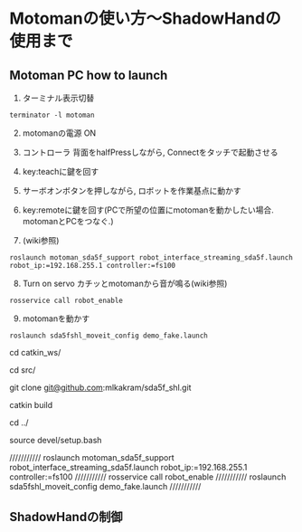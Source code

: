 # Motomanの使い方～ShadowHandの使用まで

## Motoman PC how to launch
1. ターミナル表示切替
```
terminator -l motoman
```

2. motomanの電源 ON

3. コントローラ 背面をhalfPressしながら, Connectをタッチで起動させる

4. key:teachに鍵を回す

5. サーボオンボタンを押しながら, ロボットを作業基点に動かす

6. key:remoteに鍵を回す(PCで所望の位置にmotomanを動かしたい場合. motomanとPCをつなぐ.)

7. (wiki参照)
```
roslaunch motoman_sda5f_support robot_interface_streaming_sda5f.launch robot_ip:=192.168.255.1 controller:=fs100
```

8. Turn on servo カチッとmotomanから音が鳴る(wiki参照)
```
rosservice call robot_enable
```

9. motomanを動かす
```
roslaunch sda5fshl_moveit_config demo_fake.launch
```



cd catkin_ws/

cd src/

git clone git@github.com:mlkakram/sda5f_shl.git

catkin build

cd ../

source devel/setup.bash

///////////
roslaunch motoman_sda5f_support robot_interface_streaming_sda5f.launch robot_ip:=192.168.255.1 controller:=fs100
///////////
rosservice call robot_enable
///////////
roslaunch sda5fshl_moveit_config demo_fake.launch
///////////


## ShadowHandの制御
